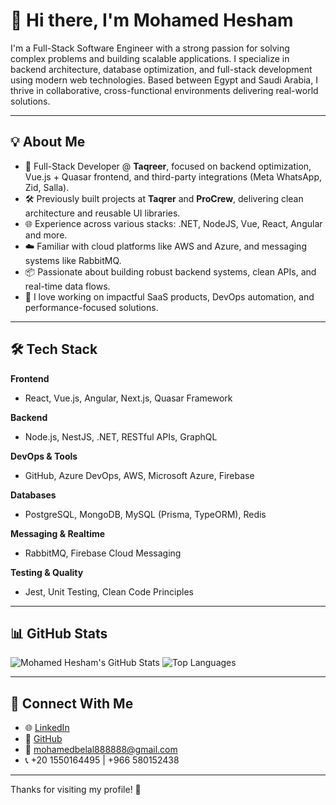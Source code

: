 # 👋 Hi there, I'm Mohamed Hesham

I'm a Full-Stack Software Engineer with a strong passion for solving complex problems and building scalable applications. I specialize in backend architecture, database optimization, and full-stack development using modern web technologies. Based between Egypt and Saudi Arabia, I thrive in collaborative, cross-functional environments delivering real-world solutions.

---

## 💡 About Me

- 🧠 Full-Stack Developer @ **Taqreer**, focused on backend optimization, Vue.js + Quasar frontend, and third-party integrations (Meta WhatsApp, Zid, Salla).
- 🛠️ Previously built projects at **Taqrer** and **ProCrew**, delivering clean architecture and reusable UI libraries.
- 🌐 Experience across various stacks: .NET, NodeJS, Vue, React, Angular and more.
- ☁️ Familiar with cloud platforms like AWS and Azure, and messaging systems like RabbitMQ.
- 📦 Passionate about building robust backend systems, clean APIs, and real-time data flows.
- 🎯 I love working on impactful SaaS products, DevOps automation, and performance-focused solutions.

---

## 🛠️ Tech Stack

**Frontend**
- React, Vue.js, Angular, Next.js, Quasar Framework

**Backend**
- Node.js, NestJS, .NET, RESTful APIs, GraphQL

**DevOps & Tools**
- GitHub, Azure DevOps, AWS, Microsoft Azure, Firebase

**Databases**
- PostgreSQL, MongoDB, MySQL (Prisma, TypeORM), Redis

**Messaging & Realtime**
- RabbitMQ, Firebase Cloud Messaging

**Testing & Quality**
- Jest, Unit Testing, Clean Code Principles

---

## 📊 GitHub Stats

<!-- You can use tools like GitHub Readme Stats or Metrics for real-time data -->
![Mohamed Hesham's GitHub Stats](https://github-readme-stats.vercel.app/api?username=Moh1medHesh1m&show_icons=true&theme=radical)
![Top Languages](https://github-readme-stats.vercel.app/api/top-langs/?username=Moh1medHesh1m&layout=compact&theme=radical)

---

## 🤝 Connect With Me

- 🌐 [LinkedIn](https://www.linkedin.com/in/moh1med-hesh1m/)
- 💼 [GitHub](https://github.com/Moh1medHesh1m)
- 📧 mohamedbelal888888@gmail.com
- 📞 +20 1550164495 | +966 580152438

---

Thanks for visiting my profile! 🚀
